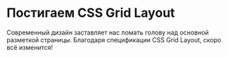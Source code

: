 Постигаем CSS Grid Layout
========================

Современный дизайн заставляет нас ломать голову над основной разметкой страницы. Благодаря спецификации CSS Grid Layout, скоро всё изменится!
